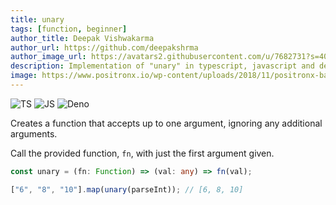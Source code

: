 ```yaml
---
title: unary
tags: [function, beginner]
author_title: Deepak Vishwakarma
author_url: https://github.com/deepakshrma
author_image_url: https://avatars2.githubusercontent.com/u/7682731?s=400
description: Implementation of "unary" in typescript, javascript and deno.
image: https://www.positronx.io/wp-content/uploads/2018/11/positronx-banner-1152-1.jpg
---
```


![TS](https://img.shields.io/badge/supports-typescript-blue.svg?style=flat-square)
![JS](https://img.shields.io/badge/supports-javascript-yellow.svg?style=flat-square)
![Deno](https://img.shields.io/badge/supports-deno-green.svg?style=flat-square)

Creates a function that accepts up to one argument, ignoring any additional arguments.

Call the provided function, `fn`, with just the first argument given.

```ts title="typescript"
const unary = (fn: Function) => (val: any) => fn(val);
```

```ts title="typescript"
["6", "8", "10"].map(unary(parseInt)); // [6, 8, 10]
```
